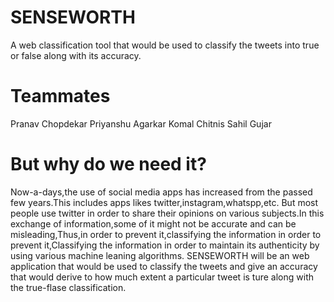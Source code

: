 # SENSEWORTH
A web classification tool that would be used to classify the tweets into true or false along with its accuracy.

# Teammates
Pranav Chopdekar
Priyanshu Agarkar
Komal Chitnis
Sahil Gujar

# But why do we need it?
Now-a-days,the use of social media apps has increased from the passed few years.This includes apps likes twitter,instagram,whatspp,etc. But most people use twitter in order to share their opinions on various subjects.In this exchange of information,some of it might not be accurate and can be misleading,Thus,in order to prevent it,classifying the information in order to prevent it,Classifying the information in order to maintain its authenticity by using various machine leaning algorithms.
SENSEWORTH will be an web application that would be used to classify the tweets and give an accuracy that would derive to how much extent a particular tweet is ture along with the true-flase classification.


